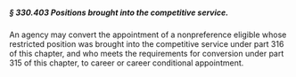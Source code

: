 ##### § 330.403 Positions brought into the competitive service. #####

An agency may convert the appointment of a nonpreference eligible whose restricted position was brought into the competitive service under part 316 of this chapter, and who meets the requirements for conversion under part 315 of this chapter, to career or career conditional appointment.